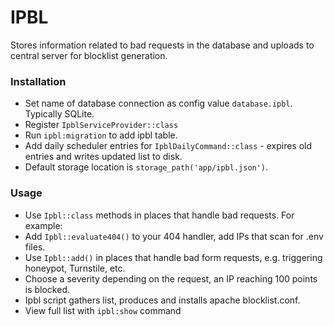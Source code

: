 # IPBL

Stores information related to bad requests in the database and uploads to central server for blocklist generation.

### Installation

* Set name of database connection as config value `database.ipbl`. Typically SQLite. 
* Register `IpblServiceProvider::class`
* Run `ipbl:migration` to add ipbl table.
* Add daily scheduler entries for `IpblDailyCommand::class` - expires old entries and writes updated list to disk.
* Default storage location is `storage_path('app/ipbl.json')`.

### Usage

* Use `Ipbl::class` methods in places that handle bad requests. For example:
* Add `Ipbl::evaluate404()` to your 404 handler, add IPs that scan for .env files.
* Use `Ipbl::add()` in places that handle bad form requests, e.g. triggering honeypot, Turnstile, etc.
* Choose a severity depending on the request, an IP reaching 100 points is blocked.
* Ipbl script gathers list, produces and installs apache blocklist.conf.
* View full list with `ipbl:show` command
